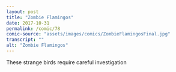 ```yaml
---
layout: post
title: "Zombie Flamingos"
date: 2017-10-31
permalink: /comic/78
comic-source: "assets/images/comics/ZombieFlamingosFinal.jpg"
transcript: ""
alt: "Zombie Flamingos"
---
```


These strange birds require careful investigation
